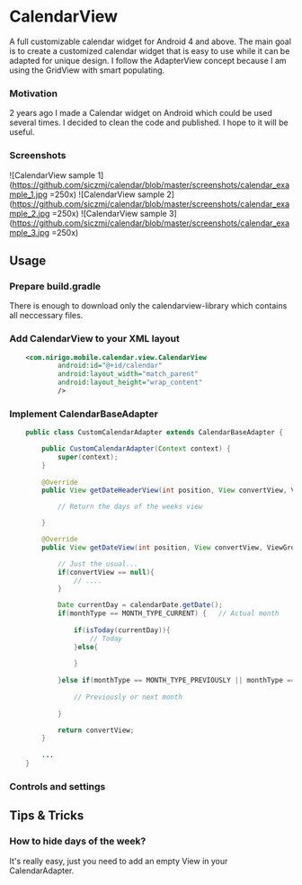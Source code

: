 # CalendarView
A full customizable calendar widget for Android 4 and above. The main goal is to create a customized 
calendar widget that is easy to use while it can be adapted for unique design. I follow the 
AdapterView concept because I am using the GridView with smart populating.

### Motivation
2 years ago I made a Calendar widget on Android which could be used several times. I decided to 
clean the code and published. I hope to it will be useful.

### Screenshots

![CalendarView sample 1](https://github.com/siczmj/calendar/blob/master/screenshots/calendar_example_1.jpg =250x)
![CalendarView sample 2](https://github.com/siczmj/calendar/blob/master/screenshots/calendar_example_2.jpg =250x)
![CalendarView sample 3](https://github.com/siczmj/calendar/blob/master/screenshots/calendar_example_3.jpg =250x)

## Usage

### Prepare build.gradle

There is enough to download only the calendarview-library which contains all neccessary files. 




### Add CalendarView to your XML layout
```xml
    <com.nirigo.mobile.calendar.view.CalendarView
            android:id="@+id/calendar"
            android:layout_width="match_parent"
            android:layout_height="wrap_content"
            />
```

### Implement CalendarBaseAdapter

```java
    public class CustomCalendarAdapter extends CalendarBaseAdapter {

        public CustomCalendarAdapter(Context context) {
            super(context);
        }
        
        @Override
        public View getDateHeaderView(int position, View convertView, ViewGroup parent, CalendarDateHeader calendarDate) {

            // Return the days of the weeks view

        }

        @Override
        public View getDateView(int position, View convertView, ViewGroup parent, CalendarDate calendarDate, int monthType) {

            // Just the usual...
            if(convertView == null){
                // ....
            }

            Date currentDay = calendarDate.getDate();
            if(monthType == MONTH_TYPE_CURRENT) {   // Actual month
                
                if(isToday(currentDay)){
                    // Today
                }else{                    
                    
                }
                
            }else if(monthType == MONTH_TYPE_PREVIOUSLY || monthType == MONTH_TYPE_NEXT) {
                
                // Previously or next month
                
            }

            return convertView;
        }
        
        ...
    }

```

### Controls and settings




## Tips & Tricks

### How to hide days of the week?
It's really easy, just you need to add an empty View in your CalendarAdapter.

